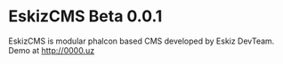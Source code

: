 # EskizCMS Beta 0.0.1
EskizCMS is modular phalcon based CMS developed by Eskiz DevTeam. Demo at http://0000.uz 
